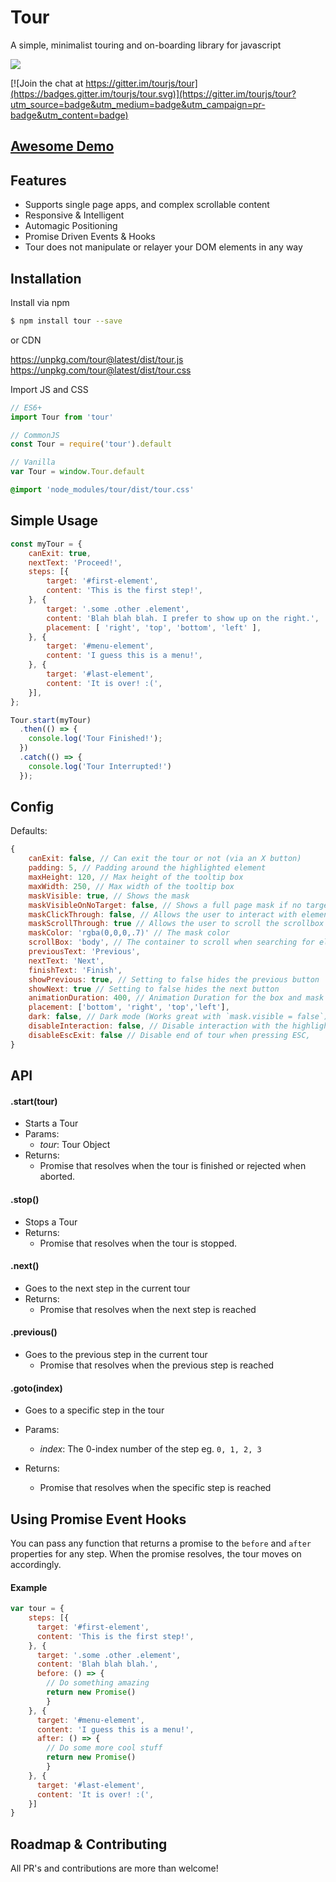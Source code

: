 # Tour

A simple, minimalist touring and on-boarding library for javascript

[![](https://avatars0.githubusercontent.com/u/20192755?v=3&s=500)](http://tourjs.github.io/tour)

[![Join the chat at https://gitter.im/tourjs/tour](https://badges.gitter.im/tourjs/tour.svg)](https://gitter.im/tourjs/tour?utm_source=badge&utm_medium=badge&utm_campaign=pr-badge&utm_content=badge)

## [Awesome Demo](http://tourjs.github.io/tour)

## Features

* Supports single page apps, and complex scrollable content
*	Responsive & Intelligent
*	Automagic Positioning
*	Promise Driven Events & Hooks
*	Tour does not manipulate or relayer your DOM elements in any way

## Installation

Install via npm
```bash
$ npm install tour --save
```
or CDN

https://unpkg.com/tour@latest/dist/tour.js
https://unpkg.com/tour@latest/dist/tour.css

Import JS and CSS
```javascript
// ES6+
import Tour from 'tour'

// CommonJS
const Tour = require('tour').default

// Vanilla
var Tour = window.Tour.default
```
```css
@import 'node_modules/tour/dist/tour.css'
```



## Simple Usage

```javascript
const myTour = {
	canExit: true,
	nextText: 'Proceed!',
	steps: [{
		target: '#first-element',
		content: 'This is the first step!',
	}, {
		target: '.some .other .element',
		content: 'Blah blah blah. I prefer to show up on the right.',
		placement: [ 'right', 'top', 'bottom', 'left' ],
	}, {
		target: '#menu-element',
		content: 'I guess this is a menu!',
	}, {
		target: '#last-element',
		content: 'It is over! :(',
	}],
};

Tour.start(myTour)
  .then(() => {
    console.log('Tour Finished!');
  })
  .catch(() => {
    console.log('Tour Interrupted!')
  });

```

## Config

Defaults:
```javascript
{
	canExit: false, // Can exit the tour or not (via an X button)
	padding: 5, // Padding around the highlighted element
	maxHeight: 120, // Max height of the tooltip box
	maxWidth: 250, // Max width of the tooltip box
	maskVisible: true, // Shows the mask
	maskVisibleOnNoTarget: false, // Shows a full page mask if no target element has been specified
	maskClickThrough: false, // Allows the user to interact with elements beneath the mask
	maskScrollThrough: true // Allows the user to scroll the scrollbox or window through the mask
	maskColor: 'rgba(0,0,0,.7)' // The mask color
	scrollBox: 'body', // The container to scroll when searching for elements
	previousText: 'Previous',
	nextText: 'Next',
	finishText: 'Finish',
	showPrevious: true, // Setting to false hides the previous button
	showNext: true // Setting to false hides the next button
	animationDuration: 400, // Animation Duration for the box and mask
	placement: ['bottom', 'right', 'top','left'],
	dark: false, // Dark mode (Works great with `mask.visible = false`)
	disableInteraction: false, // Disable interaction with the highlighted elements
	disableEscExit: false // Disable end of tour when pressing ESC,
}
```

## API

#### .start(tour)
- Starts a Tour
- Params:
  *	*tour*: Tour Object
- Returns:
  *	Promise that resolves when the tour is finished or rejected when aborted.

#### .stop()
- Stops a Tour
- Returns:
  *	Promise that resolves when the tour is stopped.

#### .next()
- Goes to the next step in the current tour
- Returns:
  *	Promise that resolves when the next step is reached

#### .previous()
- Goes to the previous step in the current tour
  *	Promise that resolves when the previous step is reached

#### .goto(index)
- Goes to a specific step in the tour
- Params:
  *	*index*: The 0-index number of the step eg. `0, 1, 2, 3`

- Returns:
  *	Promise that resolves when the specific step is reached


## Using Promise Event Hooks
You can pass any function that returns a promise to the `before` and `after` properties for any step.  When the promise resolves, the tour moves on accordingly.

#### Example
```javascript
var tour = {
	steps: [{
      target: '#first-element',
      content: 'This is the first step!',
    }, {
      target: '.some .other .element',
      content: 'Blah blah blah.',
      before: () => {
      	// Do something amazing
      	return new Promise()
    	}
    }, {
      target: '#menu-element',
      content: 'I guess this is a menu!',
      after: () => {
      	// Do some more cool stuff
      	return new Promise()
    	}
    }, {
      target: '#last-element',
      content: 'It is over! :(',
    }]
}
```


## Roadmap & Contributing

All PR's and contributions are more than welcome!
